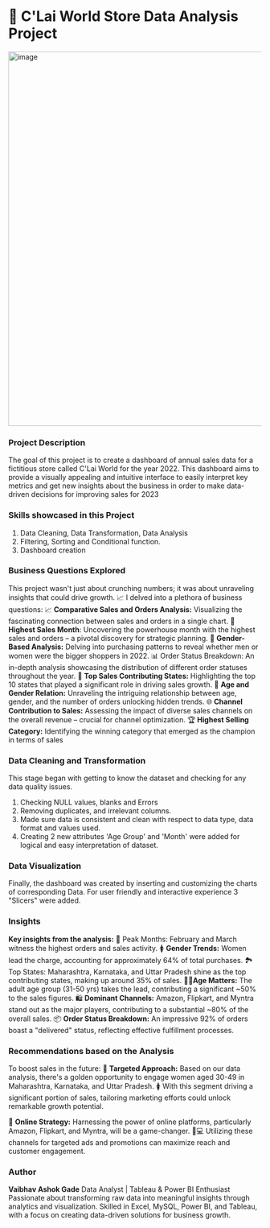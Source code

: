 # 🏪 C'Lai World Store Data Analysis Project

<img width="1200" height="744" alt="image" src="https://github.com/user-attachments/assets/57a400e5-5c2b-40ad-9298-3a8a002a1382" />


### Project Description
The goal of this project is to create a dashboard of annual sales data for a fictitious store called C'Lai World for the year 2022. This dashboard aims to provide a visually appealing and intuitive interface to easily interpret key metrics and get new insights about the business in order to make data-driven decisions for improving sales for 2023


### Skills showcased in this Project
1. Data Cleaning, Data Transformation, Data Analysis
2. Filtering, Sorting and Conditional function.
3. Dashboard creation

### Business Questions Explored
This project wasn't just about crunching numbers; it was about unraveling insights that could drive growth. 📈 I delved into a plethora of business questions:
📈 **Comparative Sales and Orders Analysis:** Visualizing the fascinating connection between sales and orders in a single chart.
📆 **Highest Sales Month**: Uncovering the powerhouse month with the highest sales and orders – a pivotal discovery for strategic planning.
🚻 **Gender-Based Analysis:** Delving into purchasing patterns to reveal whether men or women were the bigger shoppers in 2022.
📊 Order Status Breakdown: An in-depth analysis showcasing the distribution of different order statuses throughout the year.
🏢 **Top Sales Contributing States:** Highlighting the top 10 states that played a significant role in driving sales growth.
👥 **Age and Gender Relation:** Unraveling the intriguing relationship between age, gender, and the number of orders unlocking hidden trends.
🌐 **Channel Contribution to Sales:** Assessing the impact of diverse sales channels on the overall revenue – crucial for channel optimization.
🏆 **Highest Selling Category:** Identifying the winning category that emerged as the champion in terms of sales

### Data Cleaning and Transformation
This stage began with getting to know the dataset and checking for any data quality issues.
1. Checking NULL values, blanks and Errors
2. Removing duplicates, and irrelevant columns.
3. Made sure data is consistent and clean with respect to data type, data format and values used.
4. Creating 2 new attributes 'Age Group' and 'Month' were added for logical and easy interpretation of dataset.

### Data Visualization
Finally, the dashboard was created by inserting and customizing the charts of corresponding Data. For user friendly and interactive experience 3 "Slicers" were added.

### Insights
**Key insights from the analysis:** 📅 Peak Months: February and March witness the highest orders and sales activity.
🚺 **Gender Trends:** Women lead the charge, accounting for approximately 64% of total purchases.
🏞️ Top States: Maharashtra, Karnataka, and Uttar Pradesh shine as the top contributing states, making up around 35% of sales.
👩💼**Age Matters:** The adult age group (31-50 yrs) takes the lead, contributing a significant ~50% to the sales figures.
🛍️ **Dominant Channels:** Amazon, Flipkart, and Myntra stand out as the major players, contributing to a substantial ~80% of the overall sales.
📦 **Order Status Breakdown:** An impressive 92% of orders boast a "delivered" status, reflecting effective fulfillment processes.

### Recommendations based on the Analysis
To boost sales in the future:
🎯 **Targeted Approach:** Based on our data analysis, there's a golden opportunity to engage women aged 30-49 in Maharashtra, Karnataka, and Uttar Pradesh. 🚺 With this segment driving a significant portion of sales, tailoring marketing efforts could unlock remarkable growth potential.

📱 **Online Strategy:** Harnessing the power of online platforms, particularly Amazon, Flipkart, and Myntra, will be a game-changer. 🛒💻 Utilizing these channels for targeted ads and promotions can maximize reach and customer engagement.

### Author
**Vaibhav Ashok Gade**
Data Analyst | Tableau & Power BI Enthusiast
Passionate about transforming raw data into meaningful insights through analytics and visualization. Skilled in Excel, MySQL, Power BI, and Tableau, with a focus on creating data-driven solutions for business growth.
